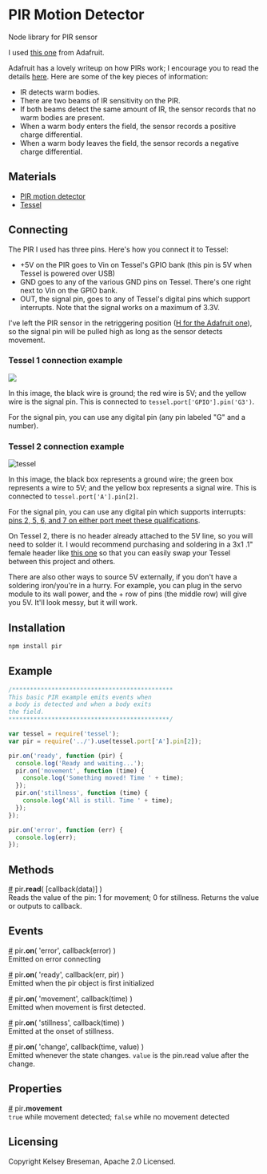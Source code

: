 PIR Motion Detector
===

Node library for PIR sensor

I used [this one](http://www.adafruit.com/products/189) from Adafruit.

Adafruit has a lovely writeup on how PIRs work; I encourage you to read the details [here](https://learn.adafruit.com/pir-passive-infrared-proximity-motion-sensor/how-pirs-work). Here are some of the key pieces of information:

* IR detects warm bodies.
* There are two beams of IR sensitivity on the PIR.
* If both beams detect the same amount of IR, the sensor records that no warm bodies are present.
* When a warm body enters the field, the sensor records a positive charge differential.
* When a warm body leaves the field, the sensor records a negative charge differential.

## Materials

* [PIR motion detector](http://www.adafruit.com/products/189)
* [Tessel](tessel.io)

## Connecting

The PIR I used has three pins. Here's how you connect it to Tessel:

* +5V on the PIR goes to Vin on Tessel's GPIO bank (this pin is 5V when Tessel is powered over USB)
* GND goes to any of the various GND pins on Tessel. There's one right next to Vin on the GPIO bank.
* OUT, the signal pin, goes to any of Tessel's digital pins which support interrupts. Note that the signal works on a maximum of 3.3V.

I've left the PIR sensor in the retriggering position ([H for the Adafruit one](https://learn.adafruit.com/pir-passive-infrared-proximity-motion-sensor/testing-a-pir)), so the signal pin will be pulled high as long as the sensor detects movement.

### Tessel 1 connection example

![](https://lh3.googleusercontent.com/-Zcmg7NPefAM/U-LafNQe2lI/AAAAAAAAJno/jlCWeBbDWxU/w882-h496-no/20140801_113753.jpg)

In this image, the black wire is ground; the red wire is 5V; and the yellow wire is the signal pin. This is connected to `tessel.port['GPIO'].pin('G3')`.

For the signal pin, you can use any digital pin (any pin labeled "G" and a number).

### Tessel 2 connection example

![tessel](https://cloud.githubusercontent.com/assets/454690/14555274/edfa21ec-02f1-11e6-8d6e-2a3c764e50c8.png)

In this image, the black box represents a ground wire; the green box represents a wire to 5V; and the yellow box represents a signal wire. This is connected to `tessel.port['A'].pin[2]`.

For the signal pin, you can use any digital pin which supports interrupts: [pins 2, 5, 6, and 7 on either port  meet these qualifications](https://tessel.io/docs/hardwareAPI#ports-and-pins).

On Tessel 2, there is no header already attached to the 5V line, so you will need to solder it. I would recommend purchasing and soldering in a 3x1 .1" female header like [this one](https://www.pololu.com/product/1013) so that you can easily swap your Tessel between this project and others.

There are also other ways to source 5V externally, if you don't have a soldering iron/you're in a hurry. For example, you can plug in the servo module to its wall power, and the + row of pins (the middle row) will give you 5V. It'll look messy, but it will work.

## Installation
```sh
npm install pir
```

## Example
```js
/*********************************************
This basic PIR example emits events when
a body is detected and when a body exits
the field.
*********************************************/

var tessel = require('tessel');
var pir = require('../').use(tessel.port['A'].pin[2]);

pir.on('ready', function (pir) {
  console.log('Ready and waiting...');
  pir.on('movement', function (time) {
    console.log('Something moved! Time ' + time);
  });
  pir.on('stillness', function (time) {
    console.log('All is still. Time ' + time);
  });
});

pir.on('error', function (err) {
  console.log(err);
});
```

## Methods

&#x20;<a href="#api-pir-read-callback-data" name="api-pir-read-callback-data">#</a> pir<b>.read</b>( [callback(data)] )  
Reads the value of the pin: 1 for movement; 0 for stillness. Returns the value or outputs to callback.

## Events

&#x20;<a href="#api-pir-on-error-callback-error" name="api-pir-on-error-callback-error">#</a> pir<b>.on</b>( 'error', callback(error) )  
Emitted on error connecting

&#x20;<a href="#api-pir-on-ready-callback-err-pir" name="api-pir-on-ready-callback-err-pir">#</a> pir<b>.on</b>( 'ready', callback(err, pir) )  
Emitted when the pir object is first initialized

&#x20;<a href="#api-pir-on-movement-callback-time" name="api-pir-on-movement-callback-time">#</a> pir<b>.on</b>( 'movement', callback(time) )  
Emitted when movement is first detected.

&#x20;<a href="#api-pir-on-stillness-callback-time" name="api-pir-on-stillness-callback-time">#</a> pir<b>.on</b>( 'stillness', callback(time) )  
Emitted at the onset of stillness.

&#x20;<a href="#api-pir-on-change-callback-time-value" name="api-pir-on-change-callback-time-value">#</a> pir<b>.on</b>( 'change', callback(time, value) )  
Emitted whenever the state changes. `value` is the pin.read value after the change.

## Properties

&#x20;<a href="#api-pir-movement" name="api-pir-movement">#</a> pir<b>.movement</b>  
`true` while movement detected; `false` while no movement detected

## Licensing
Copyright Kelsey Breseman, Apache 2.0 Licensed.
